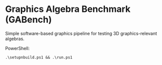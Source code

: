 # Graphics Algebra Benchmark (GABench)

Simple software-based graphics pipeline for testing 3D graphics-relevant algebras.

PowerShell:

```text
.\setupnbuild.ps1 && .\run.ps1
```
